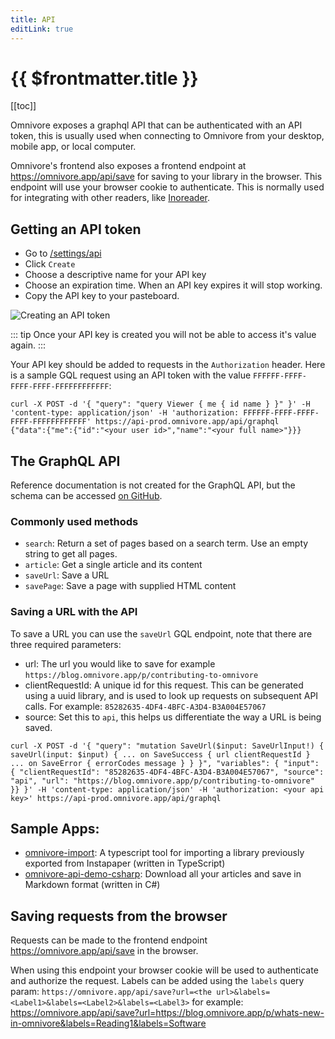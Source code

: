 ```yaml
---
title: API
editLink: true
---
```


# {{ $frontmatter.title }}

[[toc]]

Omnivore exposes a graphql API that can be authenticated with an API token, this is usually used when connecting to Omnivore from your desktop, mobile app, or local computer.

Omnivore's frontend also exposes a frontend endpoint at https://omnivore.app/api/save for saving to your library in the browser. This endpoint will use your browser cookie to authenticate. This is normally used for integrating with other readers, like [Inoreader](https://www.inoreader.com/).

## Getting an API token

- Go to [/settings/api](https://omnivore.app/settings/api)
- Click `Create`
- Choose a descriptive name for your API key
- Choose an expiration time. When an API key expires it will stop working.
- Copy the API key to your pasteboard.

![Creating an API token](./images/web-create-api-token.png)

::: tip Once your API key is created you will not be able to access it's value again.
:::

Your API key should be added to requests in the `Authorization` header. Here is a sample GQL request using an API token with the value `FFFFFF-FFFF-FFFF-FFFF-FFFFFFFFFFFF`:

```
curl -X POST -d '{ "query": "query Viewer { me { id name } }" }' -H 'content-type: application/json' -H 'authorization: FFFFFF-FFFF-FFFF-FFFF-FFFFFFFFFFFF' https://api-prod.omnivore.app/api/graphql
{"data":{"me":{"id":"<your user id>","name":"<your full name>"}}}
```

## The GraphQL API

Reference documentation is not created for the GraphQL API, but the schema can be accessed [on GitHub](https://github.com/omnivore-app/omnivore/blob/main/packages/api/src/schema.ts).

### Commonly used methods

- `search`: Return a set of pages based on a search term. Use an empty string to get all pages.
- `article`: Get a single article and its content
- `saveUrl`: Save a URL
- `savePage`: Save a page with supplied HTML content

### Saving a URL with the API

To save a URL you can use the `saveUrl` GQL endpoint, note that there are three required parameters:

- url: The url you would like to save for example `https://blog.omnivore.app/p/contributing-to-omnivore`
- clientRequestId: A unique id for this request. This can be generated using a uuid library, and is used to look up requests on subsequent API calls. For example: `85282635-4DF4-4BFC-A3D4-B3A004E57067`
- source: Set this to `api`, this helps us differentiate the way a URL is being saved.

```
curl -X POST -d '{ "query": "mutation SaveUrl($input: SaveUrlInput!) { saveUrl(input: $input) { ... on SaveSuccess { url clientRequestId } ... on SaveError { errorCodes message } } }", "variables": { "input": { "clientRequestId": "85282635-4DF4-4BFC-A3D4-B3A004E57067", "source": "api", "url": "https://blog.omnivore.app/p/contributing-to-omnivore" }} }' -H 'content-type: application/json' -H 'authorization: <your api key>' https://api-prod.omnivore.app/api/graphql
```

## Sample Apps:

- [omnivore-import](https://github.com/davidohlin/instapaper-to-omnivore-import): A typescript tool for importing a library previously exported from Instapaper (written in TypeScript)
- [omnivore-api-demo-csharp](https://github.com/laurentkempe/omnivore-api-demo-csharp): Download all your articles and save in Markdown format (written in C#)

## Saving requests from the browser

Requests can be made to the frontend endpoint https://omnivore.app/api/save in the browser.

When using this endpoint your browser cookie will be used to authenticate and authorize the request. Labels can be added using the `labels` query param: `https://omnivore.app/api/save?url=<the url>&labels=<Label1>&labels=<Label2>&labels=<Label3>` for example: https://omnivore.app/api/save?url=https://blog.omnivore.app/p/whats-new-in-omnivore&labels=Reading1&labels=Software
